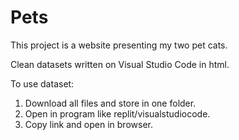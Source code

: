 # Pets

This project is a website presenting my two pet cats.

Clean datasets written on Visual Studio Code in html.

To use dataset:

1. Download all files and store in one folder.
2. Open in program like replit/visualstudiocode.
3. Copy link and open in browser.
